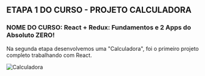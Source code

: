 ## ETAPA 1 DO CURSO - PROJETO CALCULADORA

### NOME DO CURSO: React + Redux: Fundamentos e 2 Apps do Absoluto ZERO!


Na segunda etapa desenvolvemos uma "Calculadora", foi o primeiro projeto completo trabalhando com React.
  
![Calculadora](https://user-images.githubusercontent.com/72532360/141215644-66a88d53-3011-49fa-be4b-c2730870cb21.JPG)
